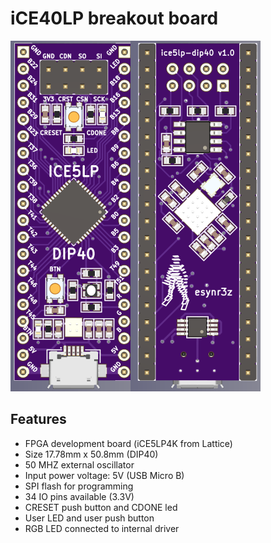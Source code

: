 # iCE40LP breakout board

![PCB](images/pcb.png)

## Features

* FPGA development board (iCE5LP4K from Lattice)
* Size 17.78mm x 50.8mm (DIP40)
* 50 MHZ external oscillator
* Input power voltage: 5V (USB Micro B)
* SPI flash for programming
* 34 IO pins available (3.3V)
* CRESET push button and CDONE led
* User LED and user push button
* RGB LED connected to internal driver
